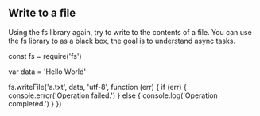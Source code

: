 ## Write to a file
Using the fs library again, try to write to the contents of a file.
You can use the fs library to as a black box, the goal is to understand async tasks.

const fs = require('fs')

var data = 'Hello World'

fs.writeFile('a.txt', data, 'utf-8', function (err) {
	if (err) {
		console.error('Operation failed.')
	} else {
		console.log('Operation completed.')
	}
})
